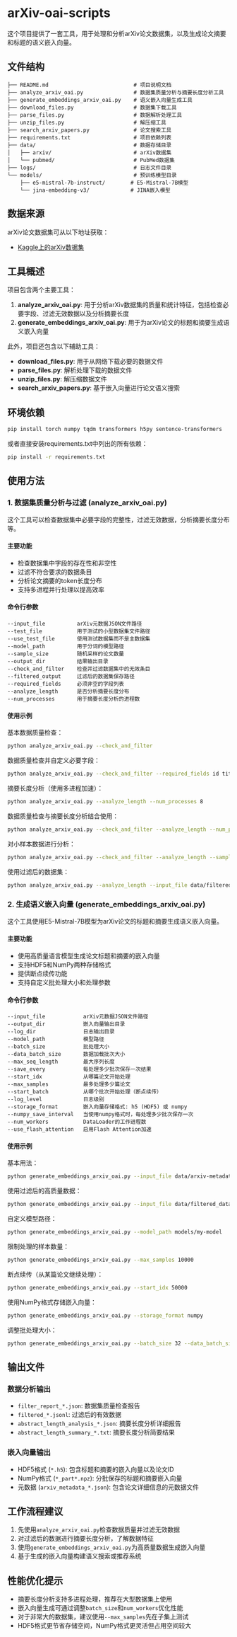 # arXiv-oai-scripts

这个项目提供了一套工具，用于处理和分析arXiv论文数据集，以及生成论文摘要和标题的语义嵌入向量。

## 文件结构

```
├── README.md                           # 项目说明文档
├── analyze_arxiv_oai.py                # 数据集质量分析与摘要长度分析工具
├── generate_embeddings_arxiv_oai.py    # 语义嵌入向量生成工具
├── download_files.py                   # 数据集下载工具
├── parse_files.py                      # 数据解析处理工具
├── unzip_files.py                      # 解压缩工具
├── search_arxiv_papers.py              # 论文搜索工具
├── requirements.txt                    # 项目依赖列表
├── data/                               # 数据存储目录
│   ├── arxiv/                          # arXiv数据集
│   └── pubmed/                         # PubMed数据集
├── logs/                               # 日志文件目录
└── models/                             # 预训练模型目录
    ├── e5-mistral-7b-instruct/        # E5-Mistral-7B模型
    └── jina-embedding-v3/             # JINA嵌入模型
```

## 数据来源

arXiv论文数据集可从以下地址获取：
- [Kaggle上的arXiv数据集](https://www.kaggle.com/datasets/Cornell-University/arxiv/data)

## 工具概述

项目包含两个主要工具：

1. **analyze_arxiv_oai.py**: 用于分析arXiv数据集的质量和统计特征，包括检查必要字段、过滤无效数据以及分析摘要长度
2. **generate_embeddings_arxiv_oai.py**: 用于为arXiv论文的标题和摘要生成语义嵌入向量

此外，项目还包含以下辅助工具：
- **download_files.py**: 用于从网络下载必要的数据文件
- **parse_files.py**: 解析处理下载的数据文件
- **unzip_files.py**: 解压缩数据文件
- **search_arxiv_papers.py**: 基于嵌入向量进行论文语义搜索

## 环境依赖

```bash
pip install torch numpy tqdm transformers h5py sentence-transformers
```

或者直接安装requirements.txt中列出的所有依赖：

```bash
pip install -r requirements.txt
```

## 使用方法

### 1. 数据集质量分析与过滤 (analyze_arxiv_oai.py)

这个工具可以检查数据集中必要字段的完整性，过滤无效数据，分析摘要长度分布等。

#### 主要功能

- 检查数据集中字段的存在性和非空性
- 过滤不符合要求的数据条目
- 分析论文摘要的token长度分布
- 支持多进程并行处理以提高效率

#### 命令行参数

```
--input_file          arXiv元数据JSON文件路径
--test_file           用于测试的小型数据集文件路径
--use_test_file       使用测试数据集而不是主数据集
--model_path          用于分词的模型路径
--sample_size         随机采样的论文数量
--output_dir          结果输出目录
--check_and_filter    检查并过滤数据集中的无效条目
--filtered_output     过滤后的数据集保存路径
--required_fields     必须非空的字段列表
--analyze_length      是否分析摘要长度分布
--num_processes       用于摘要长度分析的进程数
```

#### 使用示例

基本数据质量检查：
```bash
python analyze_arxiv_oai.py --check_and_filter
```

数据质量检查并自定义必要字段：
```bash
python analyze_arxiv_oai.py --check_and_filter --required_fields id title abstract authors
```

摘要长度分析（使用多进程加速）：
```bash
python analyze_arxiv_oai.py --analyze_length --num_processes 8
```

数据质量检查与摘要长度分析结合使用：
```bash
python analyze_arxiv_oai.py --check_and_filter --analyze_length --num_processes 4
```

对小样本数据进行分析：
```bash
python analyze_arxiv_oai.py --check_and_filter --analyze_length --sample_size 1000
```

使用过滤后的数据集：
```bash
python analyze_arxiv_oai.py --analyze_length --input_file data/filtered_data.jsonl
```

### 2. 生成语义嵌入向量 (generate_embeddings_arxiv_oai.py)

这个工具使用E5-Mistral-7B模型为arXiv论文的标题和摘要生成语义嵌入向量。

#### 主要功能

- 使用高质量语言模型生成论文标题和摘要的嵌入向量
- 支持HDF5和NumPy两种存储格式
- 提供断点续传功能
- 支持自定义批处理大小和处理参数

#### 命令行参数

```
--input_file            arXiv元数据JSON文件路径
--output_dir            嵌入向量输出目录
--log_dir               日志输出目录
--model_path            模型路径
--batch_size            批处理大小
--data_batch_size       数据加载批次大小
--max_seq_length        最大序列长度
--save_every            每处理多少批次保存一次结果
--start_idx             从哪篇论文开始处理
--max_samples           最多处理多少篇论文
--start_batch           从哪个批次开始处理（断点续传）
--log_level             日志级别
--storage_format        嵌入向量存储格式: h5 (HDF5) 或 numpy
--numpy_save_interval   当使用numpy格式时，每处理多少批次保存一次
--num_workers           DataLoader的工作进程数
--use_flash_attention   启用Flash Attention加速
```

#### 使用示例

基本用法：
```bash
python generate_embeddings_arxiv_oai.py --input_file data/arxiv-metadata-oai-snapshot.json --output_dir data/embeddings
```

使用过滤后的高质量数据：
```bash
python generate_embeddings_arxiv_oai.py --input_file data/filtered_data.jsonl
```

自定义模型路径：
```bash
python generate_embeddings_arxiv_oai.py --model_path models/my-model
```

限制处理的样本数量：
```bash
python generate_embeddings_arxiv_oai.py --max_samples 10000
```

断点续传（从某篇论文继续处理）：
```bash
python generate_embeddings_arxiv_oai.py --start_idx 50000
```

使用NumPy格式存储嵌入向量：
```bash
python generate_embeddings_arxiv_oai.py --storage_format numpy
```

调整批处理大小：
```bash
python generate_embeddings_arxiv_oai.py --batch_size 32 --data_batch_size 64
```

## 输出文件

### 数据分析输出

- `filter_report_*.json`: 数据集质量检查报告
- `filtered_*.jsonl`: 过滤后的有效数据
- `abstract_length_analysis_*.json`: 摘要长度分析详细报告
- `abstract_length_summary_*.txt`: 摘要长度分析简要结果

### 嵌入向量输出

- HDF5格式 (`*.h5`): 包含标题和摘要的嵌入向量以及论文ID
- NumPy格式 (`*_part*.npz`): 分批保存的标题和摘要嵌入向量
- 元数据 (`arxiv_metadata_*.json`): 包含论文详细信息的元数据文件

## 工作流程建议

1. 先使用`analyze_arxiv_oai.py`检查数据质量并过滤无效数据
2. 对过滤后的数据进行摘要长度分析，了解数据特征
3. 使用`generate_embeddings_arxiv_oai.py`为高质量数据生成嵌入向量
4. 基于生成的嵌入向量构建语义搜索或推荐系统

## 性能优化提示

- 摘要长度分析支持多进程处理，推荐在大型数据集上使用
- 嵌入向量生成可通过调整`batch_size`和`num_workers`优化性能
- 对于非常大的数据集，建议使用`--max_samples`先在子集上测试
- HDF5格式更节省存储空间，NumPy格式更灵活但占用空间较大
